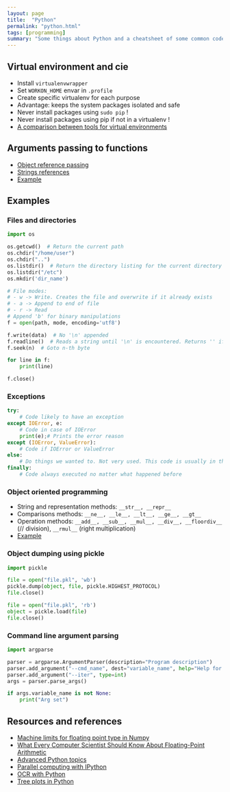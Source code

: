 ```yaml
---
layout: page
title:  "Python"
permalink: "python.html"
tags: [programming]
summary: "Some things about Python and a cheatsheet of some common codes"
---
```


## Virtual environment and cie
* Install `virtualenvwrapper`
* Set `WORKON_HOME` envar in `.profile`
* Create specific virtualenv for each purpose
* Advantage: keeps the system packages isolated and safe
* Never install packages using `sudo pip` !
* Never install packages using pip if not in a virtualenv !
* [A comparison between tools for virtual environments](https://stackoverflow.com/questions/41573587/what-is-the-difference-between-venv-pyvenv-pyenv-virtualenv-virtualenvwrappe)


## Arguments passing to functions
* [Object reference passing](https://robertheaton.com/2014/02/09/pythons-pass-by-object-reference-as-explained-by-philip-k-dick/)
* [Strings references](https://stackoverflow.com/questions/986006/how-do-i-pass-a-variable-by-reference)
* [Example](https://github.com/greglan/python_scripts/blob/master/utils/references-example.py)


## Examples
### Files and directories
```python
import os

os.getcwd()  # Return the current path
os.chdir("/home/user")
os.chdir("..")
os.listdir()  # Return the directory listing for the current directory
os.listdir("/etc")
os.mkdir('dir_name')

# File modes:
# - w -> Write. Creates the file and overwrite if it already exists
# - a -> Append to end of file
# - r -> Read
# Append 'b' for binary manipulations
f = open(path, mode, encoding='utf8')

f.write(data)  # No '\n' appended
f.readline()  # Reads a string until '\n' is encountered. Returns '' if EOF
f.seek(n)  # Goto n-th byte

for line in f:
    print(line)

f.close()
```

### Exceptions
```python
try:
    # Code likely to have an exception
except IOError, e:
    # Code in case of IOError
    print(e);# Prints the error reason
except (IOError, ValueError):
    # Code if IOError or ValueError
else:
    # Do things we wanted to. Not very used. This code is usually in the 'try'
finally:
    # Code always executed no matter what happened before
```

### Object oriented programming
* String and representation methods: `__str__, __repr__`
* Comparisons methods: `__ne__, __le__, __lt__, __ge__, __gt__`
* Operation methods: `__add__, __sub__, __mul__, __div__, __floordiv__` (// division), `__rmul__` (right multiplication)
* [Example](https://github.com/greglan/python_scripts/blob/master/utils/class-examples.py)

### Object dumping using pickle
```python
import pickle

file = open("file.pkl", 'wb')
pickle.dump(object, file, pickle.HIGHEST_PROTOCOL)
file.close()

file = open("file.pkl", 'rb')
object = pickle.load(file)
file.close()
```

### Command line argument parsing
```python
import argparse

parser = argparse.ArgumentParser(description="Program description")
parser.add_argument("--cmd_name", dest="variable_name", help="Help for this arg")
parser.add_argument("--iter", type=int)
args = parser.parse_args()

if args.variable_name is not None:
    print("Arg set")
```


## Resources and references
* [Machine limits for floating point type in Numpy](https://docs.scipy.org/doc/numpy/reference/generated/numpy.finfo.html)
* [What Every Computer Scientist Should Know About Floating-Point Arithmetic](https://docs.oracle.com/cd/E19957-01/806-3568/ncg_goldberg.html)
* [Advanced Python topics](http://sebastianraschka.com/Articles/2014_deep_python.html)
* [Parallel computing with IPython](https://ipyparallel.readthedocs.io/en/latest/intro.html)
* [OCR with Python](https://www.quora.com/What-is-the-best-Python-OCR-library)
* [Tree plots in Python](https://plot.ly/python/tree-plots/)
